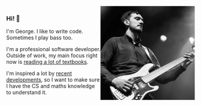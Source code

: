 <img align="right" width="50%" src="img/george.jpg">

### Hi! :wave: 
I'm George. I like to write code. Sometimes I play bass too.

I'm a professional software developer. Outside of work, my main focus right now is [reading a lot of textbooks](https://teachyourselfcs.com/). 

I'm inspired a lot by [recent developments](https://en.wikipedia.org/wiki/Generative_artificial_intelligence), so I want to make sure I have the CS and maths knowledge to understand it.
